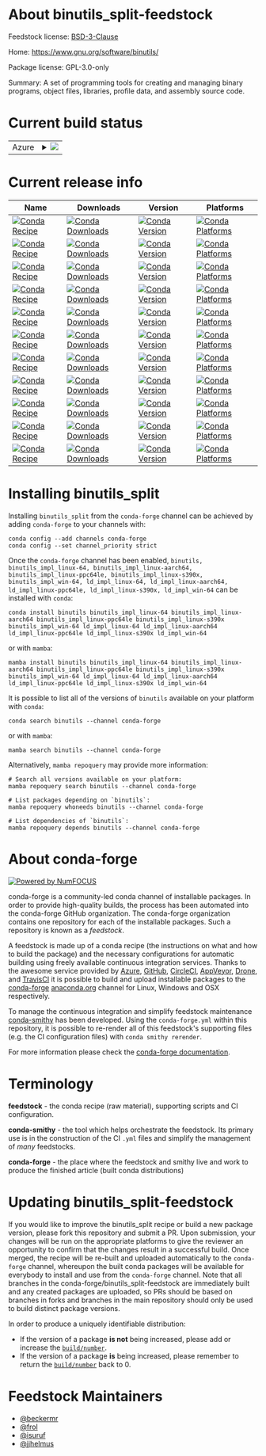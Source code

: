 About binutils_split-feedstock
==============================

Feedstock license: [BSD-3-Clause](https://github.com/conda-forge/binutils-feedstock/blob/main/LICENSE.txt)

Home: https://www.gnu.org/software/binutils/

Package license: GPL-3.0-only

Summary: A set of programming tools for creating and managing binary programs, object files,
libraries, profile data, and assembly source code.


Current build status
====================


<table>
    
  <tr>
    <td>Azure</td>
    <td>
      <details>
        <summary>
          <a href="https://dev.azure.com/conda-forge/feedstock-builds/_build/latest?definitionId=3695&branchName=main">
            <img src="https://dev.azure.com/conda-forge/feedstock-builds/_apis/build/status/binutils-feedstock?branchName=main">
          </a>
        </summary>
        <table>
          <thead><tr><th>Variant</th><th>Status</th></tr></thead>
          <tbody><tr>
              <td>linux_64_cross_target_platformlinux-64ctng_vendorconda_cos6tripletx86_64-conda-linux-gnu</td>
              <td>
                <a href="https://dev.azure.com/conda-forge/feedstock-builds/_build/latest?definitionId=3695&branchName=main">
                  <img src="https://dev.azure.com/conda-forge/feedstock-builds/_apis/build/status/binutils-feedstock?branchName=main&jobName=linux&configuration=linux%20linux_64_cross_target_platformlinux-64ctng_vendorconda_cos6tripletx86_64-conda-linux-gnu" alt="variant">
                </a>
              </td>
            </tr><tr>
              <td>linux_64_cross_target_platformlinux-aarch64ctng_vendorconda_cos7tripletaarch64-conda-linux-gnu</td>
              <td>
                <a href="https://dev.azure.com/conda-forge/feedstock-builds/_build/latest?definitionId=3695&branchName=main">
                  <img src="https://dev.azure.com/conda-forge/feedstock-builds/_apis/build/status/binutils-feedstock?branchName=main&jobName=linux&configuration=linux%20linux_64_cross_target_platformlinux-aarch64ctng_vendorconda_cos7tripletaarch64-conda-linux-gnu" alt="variant">
                </a>
              </td>
            </tr><tr>
              <td>linux_64_cross_target_platformlinux-ppc64lectng_vendorconda_cos7tripletpowerpc64le-conda-linux-gnu</td>
              <td>
                <a href="https://dev.azure.com/conda-forge/feedstock-builds/_build/latest?definitionId=3695&branchName=main">
                  <img src="https://dev.azure.com/conda-forge/feedstock-builds/_apis/build/status/binutils-feedstock?branchName=main&jobName=linux&configuration=linux%20linux_64_cross_target_platformlinux-ppc64lectng_vendorconda_cos7tripletpowerpc64le-conda-linux-gnu" alt="variant">
                </a>
              </td>
            </tr><tr>
              <td>linux_64_cross_target_platformlinux-s390xctng_vendorconda_cos7triplets390x-conda-linux-gnu</td>
              <td>
                <a href="https://dev.azure.com/conda-forge/feedstock-builds/_build/latest?definitionId=3695&branchName=main">
                  <img src="https://dev.azure.com/conda-forge/feedstock-builds/_apis/build/status/binutils-feedstock?branchName=main&jobName=linux&configuration=linux%20linux_64_cross_target_platformlinux-s390xctng_vendorconda_cos7triplets390x-conda-linux-gnu" alt="variant">
                </a>
              </td>
            </tr><tr>
              <td>linux_64_cross_target_platformwin-64ctng_vendornonetripletx86_64-w64-mingw32</td>
              <td>
                <a href="https://dev.azure.com/conda-forge/feedstock-builds/_build/latest?definitionId=3695&branchName=main">
                  <img src="https://dev.azure.com/conda-forge/feedstock-builds/_apis/build/status/binutils-feedstock?branchName=main&jobName=linux&configuration=linux%20linux_64_cross_target_platformwin-64ctng_vendornonetripletx86_64-w64-mingw32" alt="variant">
                </a>
              </td>
            </tr><tr>
              <td>linux_aarch64_cross_target_platformlinux-64ctng_vendorconda_cos6tripletx86_64-conda-linux-gnu</td>
              <td>
                <a href="https://dev.azure.com/conda-forge/feedstock-builds/_build/latest?definitionId=3695&branchName=main">
                  <img src="https://dev.azure.com/conda-forge/feedstock-builds/_apis/build/status/binutils-feedstock?branchName=main&jobName=linux&configuration=linux%20linux_aarch64_cross_target_platformlinux-64ctng_vendorconda_cos6tripletx86_64-conda-linux-gnu" alt="variant">
                </a>
              </td>
            </tr><tr>
              <td>linux_aarch64_cross_target_platformlinux-aarch64ctng_vendorconda_cos7tripletaarch64-conda-linux-gnu</td>
              <td>
                <a href="https://dev.azure.com/conda-forge/feedstock-builds/_build/latest?definitionId=3695&branchName=main">
                  <img src="https://dev.azure.com/conda-forge/feedstock-builds/_apis/build/status/binutils-feedstock?branchName=main&jobName=linux&configuration=linux%20linux_aarch64_cross_target_platformlinux-aarch64ctng_vendorconda_cos7tripletaarch64-conda-linux-gnu" alt="variant">
                </a>
              </td>
            </tr><tr>
              <td>linux_aarch64_cross_target_platformlinux-ppc64lectng_vendorconda_cos7tripletpowerpc64le-conda-linux-gnu</td>
              <td>
                <a href="https://dev.azure.com/conda-forge/feedstock-builds/_build/latest?definitionId=3695&branchName=main">
                  <img src="https://dev.azure.com/conda-forge/feedstock-builds/_apis/build/status/binutils-feedstock?branchName=main&jobName=linux&configuration=linux%20linux_aarch64_cross_target_platformlinux-ppc64lectng_vendorconda_cos7tripletpowerpc64le-conda-linux-gnu" alt="variant">
                </a>
              </td>
            </tr><tr>
              <td>linux_aarch64_cross_target_platformlinux-s390xctng_vendorconda_cos7triplets390x-conda-linux-gnu</td>
              <td>
                <a href="https://dev.azure.com/conda-forge/feedstock-builds/_build/latest?definitionId=3695&branchName=main">
                  <img src="https://dev.azure.com/conda-forge/feedstock-builds/_apis/build/status/binutils-feedstock?branchName=main&jobName=linux&configuration=linux%20linux_aarch64_cross_target_platformlinux-s390xctng_vendorconda_cos7triplets390x-conda-linux-gnu" alt="variant">
                </a>
              </td>
            </tr><tr>
              <td>linux_aarch64_cross_target_platformwin-64ctng_vendornonetripletx86_64-w64-mingw32</td>
              <td>
                <a href="https://dev.azure.com/conda-forge/feedstock-builds/_build/latest?definitionId=3695&branchName=main">
                  <img src="https://dev.azure.com/conda-forge/feedstock-builds/_apis/build/status/binutils-feedstock?branchName=main&jobName=linux&configuration=linux%20linux_aarch64_cross_target_platformwin-64ctng_vendornonetripletx86_64-w64-mingw32" alt="variant">
                </a>
              </td>
            </tr><tr>
              <td>linux_ppc64le_cross_target_platformlinux-64ctng_vendorconda_cos6tripletx86_64-conda-linux-gnu</td>
              <td>
                <a href="https://dev.azure.com/conda-forge/feedstock-builds/_build/latest?definitionId=3695&branchName=main">
                  <img src="https://dev.azure.com/conda-forge/feedstock-builds/_apis/build/status/binutils-feedstock?branchName=main&jobName=linux&configuration=linux%20linux_ppc64le_cross_target_platformlinux-64ctng_vendorconda_cos6tripletx86_64-conda-linux-gnu" alt="variant">
                </a>
              </td>
            </tr><tr>
              <td>linux_ppc64le_cross_target_platformlinux-aarch64ctng_vendorconda_cos7tripletaarch64-conda-linux-gnu</td>
              <td>
                <a href="https://dev.azure.com/conda-forge/feedstock-builds/_build/latest?definitionId=3695&branchName=main">
                  <img src="https://dev.azure.com/conda-forge/feedstock-builds/_apis/build/status/binutils-feedstock?branchName=main&jobName=linux&configuration=linux%20linux_ppc64le_cross_target_platformlinux-aarch64ctng_vendorconda_cos7tripletaarch64-conda-linux-gnu" alt="variant">
                </a>
              </td>
            </tr><tr>
              <td>linux_ppc64le_cross_target_platformlinux-ppc64lectng_vendorconda_cos7tripletpowerpc64le-conda-linux-gnu</td>
              <td>
                <a href="https://dev.azure.com/conda-forge/feedstock-builds/_build/latest?definitionId=3695&branchName=main">
                  <img src="https://dev.azure.com/conda-forge/feedstock-builds/_apis/build/status/binutils-feedstock?branchName=main&jobName=linux&configuration=linux%20linux_ppc64le_cross_target_platformlinux-ppc64lectng_vendorconda_cos7tripletpowerpc64le-conda-linux-gnu" alt="variant">
                </a>
              </td>
            </tr><tr>
              <td>linux_ppc64le_cross_target_platformlinux-s390xctng_vendorconda_cos7triplets390x-conda-linux-gnu</td>
              <td>
                <a href="https://dev.azure.com/conda-forge/feedstock-builds/_build/latest?definitionId=3695&branchName=main">
                  <img src="https://dev.azure.com/conda-forge/feedstock-builds/_apis/build/status/binutils-feedstock?branchName=main&jobName=linux&configuration=linux%20linux_ppc64le_cross_target_platformlinux-s390xctng_vendorconda_cos7triplets390x-conda-linux-gnu" alt="variant">
                </a>
              </td>
            </tr><tr>
              <td>linux_ppc64le_cross_target_platformwin-64ctng_vendornonetripletx86_64-w64-mingw32</td>
              <td>
                <a href="https://dev.azure.com/conda-forge/feedstock-builds/_build/latest?definitionId=3695&branchName=main">
                  <img src="https://dev.azure.com/conda-forge/feedstock-builds/_apis/build/status/binutils-feedstock?branchName=main&jobName=linux&configuration=linux%20linux_ppc64le_cross_target_platformwin-64ctng_vendornonetripletx86_64-w64-mingw32" alt="variant">
                </a>
              </td>
            </tr><tr>
              <td>linux_s390x_cross_target_platformlinux-64ctng_vendorconda_cos6tripletx86_64-conda-linux-gnu</td>
              <td>
                <a href="https://dev.azure.com/conda-forge/feedstock-builds/_build/latest?definitionId=3695&branchName=main">
                  <img src="https://dev.azure.com/conda-forge/feedstock-builds/_apis/build/status/binutils-feedstock?branchName=main&jobName=linux&configuration=linux%20linux_s390x_cross_target_platformlinux-64ctng_vendorconda_cos6tripletx86_64-conda-linux-gnu" alt="variant">
                </a>
              </td>
            </tr><tr>
              <td>linux_s390x_cross_target_platformlinux-aarch64ctng_vendorconda_cos7tripletaarch64-conda-linux-gnu</td>
              <td>
                <a href="https://dev.azure.com/conda-forge/feedstock-builds/_build/latest?definitionId=3695&branchName=main">
                  <img src="https://dev.azure.com/conda-forge/feedstock-builds/_apis/build/status/binutils-feedstock?branchName=main&jobName=linux&configuration=linux%20linux_s390x_cross_target_platformlinux-aarch64ctng_vendorconda_cos7tripletaarch64-conda-linux-gnu" alt="variant">
                </a>
              </td>
            </tr><tr>
              <td>linux_s390x_cross_target_platformlinux-ppc64lectng_vendorconda_cos7tripletpowerpc64le-conda-linux-gnu</td>
              <td>
                <a href="https://dev.azure.com/conda-forge/feedstock-builds/_build/latest?definitionId=3695&branchName=main">
                  <img src="https://dev.azure.com/conda-forge/feedstock-builds/_apis/build/status/binutils-feedstock?branchName=main&jobName=linux&configuration=linux%20linux_s390x_cross_target_platformlinux-ppc64lectng_vendorconda_cos7tripletpowerpc64le-conda-linux-gnu" alt="variant">
                </a>
              </td>
            </tr><tr>
              <td>linux_s390x_cross_target_platformlinux-s390xctng_vendorconda_cos7triplets390x-conda-linux-gnu</td>
              <td>
                <a href="https://dev.azure.com/conda-forge/feedstock-builds/_build/latest?definitionId=3695&branchName=main">
                  <img src="https://dev.azure.com/conda-forge/feedstock-builds/_apis/build/status/binutils-feedstock?branchName=main&jobName=linux&configuration=linux%20linux_s390x_cross_target_platformlinux-s390xctng_vendorconda_cos7triplets390x-conda-linux-gnu" alt="variant">
                </a>
              </td>
            </tr><tr>
              <td>linux_s390x_cross_target_platformwin-64ctng_vendornonetripletx86_64-w64-mingw32</td>
              <td>
                <a href="https://dev.azure.com/conda-forge/feedstock-builds/_build/latest?definitionId=3695&branchName=main">
                  <img src="https://dev.azure.com/conda-forge/feedstock-builds/_apis/build/status/binutils-feedstock?branchName=main&jobName=linux&configuration=linux%20linux_s390x_cross_target_platformwin-64ctng_vendornonetripletx86_64-w64-mingw32" alt="variant">
                </a>
              </td>
            </tr><tr>
              <td>osx_64_cross_target_platformlinux-64ctng_vendorconda_cos6tripletx86_64-conda-linux-gnu</td>
              <td>
                <a href="https://dev.azure.com/conda-forge/feedstock-builds/_build/latest?definitionId=3695&branchName=main">
                  <img src="https://dev.azure.com/conda-forge/feedstock-builds/_apis/build/status/binutils-feedstock?branchName=main&jobName=osx&configuration=osx%20osx_64_cross_target_platformlinux-64ctng_vendorconda_cos6tripletx86_64-conda-linux-gnu" alt="variant">
                </a>
              </td>
            </tr><tr>
              <td>osx_64_cross_target_platformlinux-aarch64ctng_vendorconda_cos7tripletaarch64-conda-linux-gnu</td>
              <td>
                <a href="https://dev.azure.com/conda-forge/feedstock-builds/_build/latest?definitionId=3695&branchName=main">
                  <img src="https://dev.azure.com/conda-forge/feedstock-builds/_apis/build/status/binutils-feedstock?branchName=main&jobName=osx&configuration=osx%20osx_64_cross_target_platformlinux-aarch64ctng_vendorconda_cos7tripletaarch64-conda-linux-gnu" alt="variant">
                </a>
              </td>
            </tr><tr>
              <td>osx_64_cross_target_platformlinux-ppc64lectng_vendorconda_cos7tripletpowerpc64le-conda-linux-gnu</td>
              <td>
                <a href="https://dev.azure.com/conda-forge/feedstock-builds/_build/latest?definitionId=3695&branchName=main">
                  <img src="https://dev.azure.com/conda-forge/feedstock-builds/_apis/build/status/binutils-feedstock?branchName=main&jobName=osx&configuration=osx%20osx_64_cross_target_platformlinux-ppc64lectng_vendorconda_cos7tripletpowerpc64le-conda-linux-gnu" alt="variant">
                </a>
              </td>
            </tr><tr>
              <td>osx_64_cross_target_platformlinux-s390xctng_vendorconda_cos7triplets390x-conda-linux-gnu</td>
              <td>
                <a href="https://dev.azure.com/conda-forge/feedstock-builds/_build/latest?definitionId=3695&branchName=main">
                  <img src="https://dev.azure.com/conda-forge/feedstock-builds/_apis/build/status/binutils-feedstock?branchName=main&jobName=osx&configuration=osx%20osx_64_cross_target_platformlinux-s390xctng_vendorconda_cos7triplets390x-conda-linux-gnu" alt="variant">
                </a>
              </td>
            </tr><tr>
              <td>osx_64_cross_target_platformwin-64ctng_vendornonetripletx86_64-w64-mingw32</td>
              <td>
                <a href="https://dev.azure.com/conda-forge/feedstock-builds/_build/latest?definitionId=3695&branchName=main">
                  <img src="https://dev.azure.com/conda-forge/feedstock-builds/_apis/build/status/binutils-feedstock?branchName=main&jobName=osx&configuration=osx%20osx_64_cross_target_platformwin-64ctng_vendornonetripletx86_64-w64-mingw32" alt="variant">
                </a>
              </td>
            </tr>
          </tbody>
        </table>
      </details>
    </td>
  </tr>
</table>

Current release info
====================

| Name | Downloads | Version | Platforms |
| --- | --- | --- | --- |
| [![Conda Recipe](https://img.shields.io/badge/recipe-binutils-green.svg)](https://anaconda.org/conda-forge/binutils) | [![Conda Downloads](https://img.shields.io/conda/dn/conda-forge/binutils.svg)](https://anaconda.org/conda-forge/binutils) | [![Conda Version](https://img.shields.io/conda/vn/conda-forge/binutils.svg)](https://anaconda.org/conda-forge/binutils) | [![Conda Platforms](https://img.shields.io/conda/pn/conda-forge/binutils.svg)](https://anaconda.org/conda-forge/binutils) |
| [![Conda Recipe](https://img.shields.io/badge/recipe-binutils_impl_linux--64-green.svg)](https://anaconda.org/conda-forge/binutils_impl_linux-64) | [![Conda Downloads](https://img.shields.io/conda/dn/conda-forge/binutils_impl_linux-64.svg)](https://anaconda.org/conda-forge/binutils_impl_linux-64) | [![Conda Version](https://img.shields.io/conda/vn/conda-forge/binutils_impl_linux-64.svg)](https://anaconda.org/conda-forge/binutils_impl_linux-64) | [![Conda Platforms](https://img.shields.io/conda/pn/conda-forge/binutils_impl_linux-64.svg)](https://anaconda.org/conda-forge/binutils_impl_linux-64) |
| [![Conda Recipe](https://img.shields.io/badge/recipe-binutils_impl_linux--aarch64-green.svg)](https://anaconda.org/conda-forge/binutils_impl_linux-aarch64) | [![Conda Downloads](https://img.shields.io/conda/dn/conda-forge/binutils_impl_linux-aarch64.svg)](https://anaconda.org/conda-forge/binutils_impl_linux-aarch64) | [![Conda Version](https://img.shields.io/conda/vn/conda-forge/binutils_impl_linux-aarch64.svg)](https://anaconda.org/conda-forge/binutils_impl_linux-aarch64) | [![Conda Platforms](https://img.shields.io/conda/pn/conda-forge/binutils_impl_linux-aarch64.svg)](https://anaconda.org/conda-forge/binutils_impl_linux-aarch64) |
| [![Conda Recipe](https://img.shields.io/badge/recipe-binutils_impl_linux--ppc64le-green.svg)](https://anaconda.org/conda-forge/binutils_impl_linux-ppc64le) | [![Conda Downloads](https://img.shields.io/conda/dn/conda-forge/binutils_impl_linux-ppc64le.svg)](https://anaconda.org/conda-forge/binutils_impl_linux-ppc64le) | [![Conda Version](https://img.shields.io/conda/vn/conda-forge/binutils_impl_linux-ppc64le.svg)](https://anaconda.org/conda-forge/binutils_impl_linux-ppc64le) | [![Conda Platforms](https://img.shields.io/conda/pn/conda-forge/binutils_impl_linux-ppc64le.svg)](https://anaconda.org/conda-forge/binutils_impl_linux-ppc64le) |
| [![Conda Recipe](https://img.shields.io/badge/recipe-binutils_impl_linux--s390x-green.svg)](https://anaconda.org/conda-forge/binutils_impl_linux-s390x) | [![Conda Downloads](https://img.shields.io/conda/dn/conda-forge/binutils_impl_linux-s390x.svg)](https://anaconda.org/conda-forge/binutils_impl_linux-s390x) | [![Conda Version](https://img.shields.io/conda/vn/conda-forge/binutils_impl_linux-s390x.svg)](https://anaconda.org/conda-forge/binutils_impl_linux-s390x) | [![Conda Platforms](https://img.shields.io/conda/pn/conda-forge/binutils_impl_linux-s390x.svg)](https://anaconda.org/conda-forge/binutils_impl_linux-s390x) |
| [![Conda Recipe](https://img.shields.io/badge/recipe-binutils_impl_win--64-green.svg)](https://anaconda.org/conda-forge/binutils_impl_win-64) | [![Conda Downloads](https://img.shields.io/conda/dn/conda-forge/binutils_impl_win-64.svg)](https://anaconda.org/conda-forge/binutils_impl_win-64) | [![Conda Version](https://img.shields.io/conda/vn/conda-forge/binutils_impl_win-64.svg)](https://anaconda.org/conda-forge/binutils_impl_win-64) | [![Conda Platforms](https://img.shields.io/conda/pn/conda-forge/binutils_impl_win-64.svg)](https://anaconda.org/conda-forge/binutils_impl_win-64) |
| [![Conda Recipe](https://img.shields.io/badge/recipe-ld_impl_linux--64-green.svg)](https://anaconda.org/conda-forge/ld_impl_linux-64) | [![Conda Downloads](https://img.shields.io/conda/dn/conda-forge/ld_impl_linux-64.svg)](https://anaconda.org/conda-forge/ld_impl_linux-64) | [![Conda Version](https://img.shields.io/conda/vn/conda-forge/ld_impl_linux-64.svg)](https://anaconda.org/conda-forge/ld_impl_linux-64) | [![Conda Platforms](https://img.shields.io/conda/pn/conda-forge/ld_impl_linux-64.svg)](https://anaconda.org/conda-forge/ld_impl_linux-64) |
| [![Conda Recipe](https://img.shields.io/badge/recipe-ld_impl_linux--aarch64-green.svg)](https://anaconda.org/conda-forge/ld_impl_linux-aarch64) | [![Conda Downloads](https://img.shields.io/conda/dn/conda-forge/ld_impl_linux-aarch64.svg)](https://anaconda.org/conda-forge/ld_impl_linux-aarch64) | [![Conda Version](https://img.shields.io/conda/vn/conda-forge/ld_impl_linux-aarch64.svg)](https://anaconda.org/conda-forge/ld_impl_linux-aarch64) | [![Conda Platforms](https://img.shields.io/conda/pn/conda-forge/ld_impl_linux-aarch64.svg)](https://anaconda.org/conda-forge/ld_impl_linux-aarch64) |
| [![Conda Recipe](https://img.shields.io/badge/recipe-ld_impl_linux--ppc64le-green.svg)](https://anaconda.org/conda-forge/ld_impl_linux-ppc64le) | [![Conda Downloads](https://img.shields.io/conda/dn/conda-forge/ld_impl_linux-ppc64le.svg)](https://anaconda.org/conda-forge/ld_impl_linux-ppc64le) | [![Conda Version](https://img.shields.io/conda/vn/conda-forge/ld_impl_linux-ppc64le.svg)](https://anaconda.org/conda-forge/ld_impl_linux-ppc64le) | [![Conda Platforms](https://img.shields.io/conda/pn/conda-forge/ld_impl_linux-ppc64le.svg)](https://anaconda.org/conda-forge/ld_impl_linux-ppc64le) |
| [![Conda Recipe](https://img.shields.io/badge/recipe-ld_impl_linux--s390x-green.svg)](https://anaconda.org/conda-forge/ld_impl_linux-s390x) | [![Conda Downloads](https://img.shields.io/conda/dn/conda-forge/ld_impl_linux-s390x.svg)](https://anaconda.org/conda-forge/ld_impl_linux-s390x) | [![Conda Version](https://img.shields.io/conda/vn/conda-forge/ld_impl_linux-s390x.svg)](https://anaconda.org/conda-forge/ld_impl_linux-s390x) | [![Conda Platforms](https://img.shields.io/conda/pn/conda-forge/ld_impl_linux-s390x.svg)](https://anaconda.org/conda-forge/ld_impl_linux-s390x) |
| [![Conda Recipe](https://img.shields.io/badge/recipe-ld_impl_win--64-green.svg)](https://anaconda.org/conda-forge/ld_impl_win-64) | [![Conda Downloads](https://img.shields.io/conda/dn/conda-forge/ld_impl_win-64.svg)](https://anaconda.org/conda-forge/ld_impl_win-64) | [![Conda Version](https://img.shields.io/conda/vn/conda-forge/ld_impl_win-64.svg)](https://anaconda.org/conda-forge/ld_impl_win-64) | [![Conda Platforms](https://img.shields.io/conda/pn/conda-forge/ld_impl_win-64.svg)](https://anaconda.org/conda-forge/ld_impl_win-64) |

Installing binutils_split
=========================

Installing `binutils_split` from the `conda-forge` channel can be achieved by adding `conda-forge` to your channels with:

```
conda config --add channels conda-forge
conda config --set channel_priority strict
```

Once the `conda-forge` channel has been enabled, `binutils, binutils_impl_linux-64, binutils_impl_linux-aarch64, binutils_impl_linux-ppc64le, binutils_impl_linux-s390x, binutils_impl_win-64, ld_impl_linux-64, ld_impl_linux-aarch64, ld_impl_linux-ppc64le, ld_impl_linux-s390x, ld_impl_win-64` can be installed with `conda`:

```
conda install binutils binutils_impl_linux-64 binutils_impl_linux-aarch64 binutils_impl_linux-ppc64le binutils_impl_linux-s390x binutils_impl_win-64 ld_impl_linux-64 ld_impl_linux-aarch64 ld_impl_linux-ppc64le ld_impl_linux-s390x ld_impl_win-64
```

or with `mamba`:

```
mamba install binutils binutils_impl_linux-64 binutils_impl_linux-aarch64 binutils_impl_linux-ppc64le binutils_impl_linux-s390x binutils_impl_win-64 ld_impl_linux-64 ld_impl_linux-aarch64 ld_impl_linux-ppc64le ld_impl_linux-s390x ld_impl_win-64
```

It is possible to list all of the versions of `binutils` available on your platform with `conda`:

```
conda search binutils --channel conda-forge
```

or with `mamba`:

```
mamba search binutils --channel conda-forge
```

Alternatively, `mamba repoquery` may provide more information:

```
# Search all versions available on your platform:
mamba repoquery search binutils --channel conda-forge

# List packages depending on `binutils`:
mamba repoquery whoneeds binutils --channel conda-forge

# List dependencies of `binutils`:
mamba repoquery depends binutils --channel conda-forge
```


About conda-forge
=================

[![Powered by
NumFOCUS](https://img.shields.io/badge/powered%20by-NumFOCUS-orange.svg?style=flat&colorA=E1523D&colorB=007D8A)](https://numfocus.org)

conda-forge is a community-led conda channel of installable packages.
In order to provide high-quality builds, the process has been automated into the
conda-forge GitHub organization. The conda-forge organization contains one repository
for each of the installable packages. Such a repository is known as a *feedstock*.

A feedstock is made up of a conda recipe (the instructions on what and how to build
the package) and the necessary configurations for automatic building using freely
available continuous integration services. Thanks to the awesome service provided by
[Azure](https://azure.microsoft.com/en-us/services/devops/), [GitHub](https://github.com/),
[CircleCI](https://circleci.com/), [AppVeyor](https://www.appveyor.com/),
[Drone](https://cloud.drone.io/welcome), and [TravisCI](https://travis-ci.com/)
it is possible to build and upload installable packages to the
[conda-forge](https://anaconda.org/conda-forge) [anaconda.org](https://anaconda.org/)
channel for Linux, Windows and OSX respectively.

To manage the continuous integration and simplify feedstock maintenance
[conda-smithy](https://github.com/conda-forge/conda-smithy) has been developed.
Using the ``conda-forge.yml`` within this repository, it is possible to re-render all of
this feedstock's supporting files (e.g. the CI configuration files) with ``conda smithy rerender``.

For more information please check the [conda-forge documentation](https://conda-forge.org/docs/).

Terminology
===========

**feedstock** - the conda recipe (raw material), supporting scripts and CI configuration.

**conda-smithy** - the tool which helps orchestrate the feedstock.
                   Its primary use is in the construction of the CI ``.yml`` files
                   and simplify the management of *many* feedstocks.

**conda-forge** - the place where the feedstock and smithy live and work to
                  produce the finished article (built conda distributions)


Updating binutils_split-feedstock
=================================

If you would like to improve the binutils_split recipe or build a new
package version, please fork this repository and submit a PR. Upon submission,
your changes will be run on the appropriate platforms to give the reviewer an
opportunity to confirm that the changes result in a successful build. Once
merged, the recipe will be re-built and uploaded automatically to the
`conda-forge` channel, whereupon the built conda packages will be available for
everybody to install and use from the `conda-forge` channel.
Note that all branches in the conda-forge/binutils_split-feedstock are
immediately built and any created packages are uploaded, so PRs should be based
on branches in forks and branches in the main repository should only be used to
build distinct package versions.

In order to produce a uniquely identifiable distribution:
 * If the version of a package **is not** being increased, please add or increase
   the [``build/number``](https://docs.conda.io/projects/conda-build/en/latest/resources/define-metadata.html#build-number-and-string).
 * If the version of a package **is** being increased, please remember to return
   the [``build/number``](https://docs.conda.io/projects/conda-build/en/latest/resources/define-metadata.html#build-number-and-string)
   back to 0.

Feedstock Maintainers
=====================

* [@beckermr](https://github.com/beckermr/)
* [@frol](https://github.com/frol/)
* [@isuruf](https://github.com/isuruf/)
* [@jjhelmus](https://github.com/jjhelmus/)

